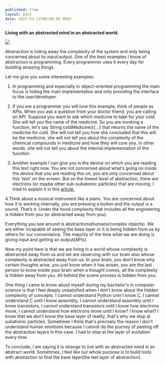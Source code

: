 ```yaml
---
published: true
layout: post
date: 2023-03-13T00:00:00.000Z
---
```

**Living with an abstracted mind in an abstracted world.**

![](https://images.pexels.com/photos/5753028/pexels-photo-5753028.jpeg?auto=compress&cs=tinysrgb&w=1260&h=750&dpr=1)

Abstraction is hiding away the complexity of the system and only being concerned about its input/output. One of the best examples I know of abstraction is programming. Every programmer uses it every day for building amazing things.    

Let me give you some interesting examples:

1. In programming and especially in object-oriented programming the main focus is hiding the main implementation and only providing the interface to the user/developer.

2. If you are a programmer you will love this example, think of people as APIs. When you ask a question from your doctor friend. you are calling an API. Suppose you want to ask which medicine to take for your cold. She will tell you the name of the medicine. So you are invoking a function, let's say String coldMedicine(){...} that returns the name of the medicine for cold. She will not tell you how she concluded that this will be the medicine, she will not tell you about the complexity of the chemical compounds in medicine and how they will cure you. In other words, she will not tell you about the internal implementation of the function. 

3. Another example I can give you is the device on which you are reading this text right now. You are not concerned about what’s going on inside the device that you are reading this on, you are only concerned about this ‘text’ on the screen. But on the lowest level of abstraction, there are electrons (or maybe other sub-subatomic particles) that are moving. I tried to explain it in this [article.](https://vikasofvikas.github.io/2022/08/20/Thinking-of-programming-as-purely-a-form-of-communicating-with-silicon-and-beyond.html) 

4.Think about a musical instrument like a piano. You are concerned about how it is working internally, you are pressing a button and the output is a sound. That’s it. Under the hood complexity that includes all the engineering is hidden from you (or abstracted away from you).

Everything you see around is abstractions(humans/complex objects). We are either incapable of seeing the base layer or it is being hidden from us by others for our convenience. The majority of the time what we are doing is giving input and getting an output(APIs).

Now my point here is that we are living in a world whose complexity is abstracted away from us and we are observing with our brain also whose complexity is abstracted away from us. In your brain, you don’t know why certain thoughts arise, you just know when it has arisen, you are the last person to know inside your brain when a thought comes, all the complexity is hidden away from you. All behind the scene process is hidden from you.

One thing I came to know about myself during my bachelor's in computer science is that I feel deeply unsatisfied when I don’t know about the hidden complexity of concepts. I cannot understand Python until I know C, I cannot understand C until I know assembly, I cannot understand assembly until I know transistors, I cannot understand transistors until I know how electrons move, I cannot understand how electrons move until I know? I know what? I know that we don’t know the base layer of reality, that's why we stop at subatomic particles. Sometimes I think that's precisely the reason I don’t understand human emotions because I cannot do the journey of peeling off the abstraction layers in this case. I had to stop at the layer of evolution every time.

To conclude, I am saying it is strange to live with an abstracted mind in an abstract world. Sometimes, I feel like our whole purpose is to build tools with abstraction to find the base layer(the last layer of abstraction). 
